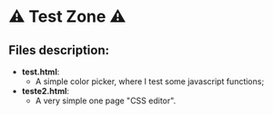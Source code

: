 <h1>⚠ Test Zone ⚠</h1>

## Files description:
- **test.html**:
  - A simple color picker, where I test some javascript functions;
- **teste2.html**:
  - A very simple one page "CSS editor".
